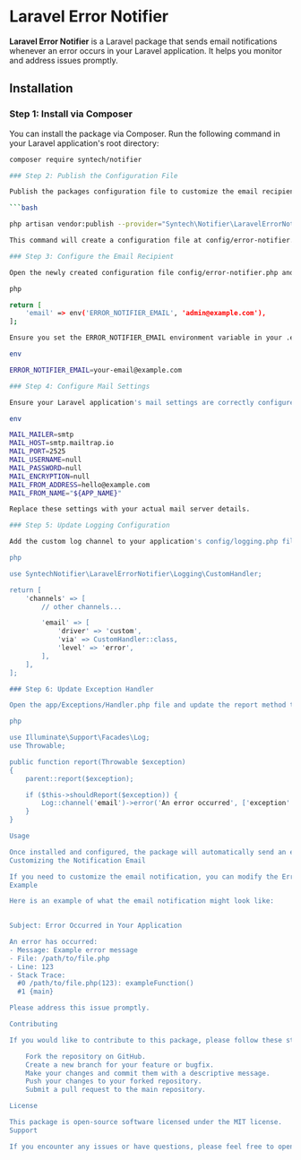 # Laravel Error Notifier

**Laravel Error Notifier** is a Laravel package that sends email notifications whenever an error occurs in your Laravel application. It helps you monitor and address issues promptly.

## Installation

### Step 1: Install via Composer

You can install the package via Composer. Run the following command in your Laravel application's root directory:

```bash
composer require syntech/notifier

### Step 2: Publish the Configuration File

Publish the packages configuration file to customize the email recipient for error notifications:

```bash

php artisan vendor:publish --provider="Syntech\Notifier\LaravelErrorNotifierServiceProvider"

This command will create a configuration file at config/error-notifier.php.

### Step 3: Configure the Email Recipient

Open the newly created configuration file config/error-notifier.php and set the email address where error notifications should be sent:

php

return [
    'email' => env('ERROR_NOTIFIER_EMAIL', 'admin@example.com'),
];

Ensure you set the ERROR_NOTIFIER_EMAIL environment variable in your .env file:

env

ERROR_NOTIFIER_EMAIL=your-email@example.com

### Step 4: Configure Mail Settings

Ensure your Laravel application's mail settings are correctly configured in the .env file. Here's an example configuration using SMTP:

env

MAIL_MAILER=smtp
MAIL_HOST=smtp.mailtrap.io
MAIL_PORT=2525
MAIL_USERNAME=null
MAIL_PASSWORD=null
MAIL_ENCRYPTION=null
MAIL_FROM_ADDRESS=hello@example.com
MAIL_FROM_NAME="${APP_NAME}"

Replace these settings with your actual mail server details.

### Step 5: Update Logging Configuration

Add the custom log channel to your application's config/logging.php file:

php

use SyntechNotifier\LaravelErrorNotifier\Logging\CustomHandler;

return [
    'channels' => [
        // other channels...

        'email' => [
            'driver' => 'custom',
            'via' => CustomHandler::class,
            'level' => 'error',
        ],
    ],
];

### Step 6: Update Exception Handler

Open the app/Exceptions/Handler.php file and update the report method to log errors to the email channel:

php

use Illuminate\Support\Facades\Log;
use Throwable;

public function report(Throwable $exception)
{
    parent::report($exception);

    if ($this->shouldReport($exception)) {
        Log::channel('email')->error('An error occurred', ['exception' => $exception]);
    }
}

Usage

Once installed and configured, the package will automatically send an email notification whenever an error occurs in your Laravel application.
Customizing the Notification Email

If you need to customize the email notification, you can modify the ErrorOccurred notification class located at src/Notifications/ErrorOccurred.php. This class defines the content and structure of the email sent when an error occurs.
Example

Here is an example of what the email notification might look like:

 
Subject: Error Occurred in Your Application

An error has occurred:
- Message: Example error message
- File: /path/to/file.php
- Line: 123
- Stack Trace:
  #0 /path/to/file.php(123): exampleFunction()
  #1 {main}

Please address this issue promptly.

Contributing

If you would like to contribute to this package, please follow these steps:

    Fork the repository on GitHub.
    Create a new branch for your feature or bugfix.
    Make your changes and commit them with a descriptive message.
    Push your changes to your forked repository.
    Submit a pull request to the main repository.

License

This package is open-source software licensed under the MIT license.
Support

If you encounter any issues or have questions, please feel free to open an issue on the GitHub repository.
